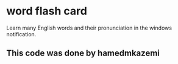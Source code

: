 # word flash card
Learn many English words and their pronunciation in the windows notification.
## This code was done by hamedmkazemi
